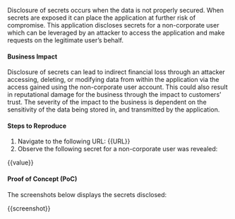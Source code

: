 Disclosure of secrets occurs when the data is not properly secured. When secrets are exposed it can place the application at further risk of compromise. This application discloses secrets for a non-corporate user which can be leveraged by an attacker to access the application and make requests on the legitimate user’s behalf.

#### Business Impact

Disclosure of secrets can lead to indirect financial loss through an attacker accessing, deleting, or modifying data from within the application via the access gained using the non-corporate user account. This could also result in reputational damage for the business through the impact to customers’ trust. The severity of the impact to the business is dependent on the sensitivity of the data being stored in, and transmitted by the application.

#### Steps to Reproduce

1. Navigate to the following URL: {{URL}}
1. Observe the following secret for a non-corporate user was revealed:

{{value}}

#### Proof of Concept (PoC)

The screenshots below displays the secrets disclosed:

{{screenshot}}
